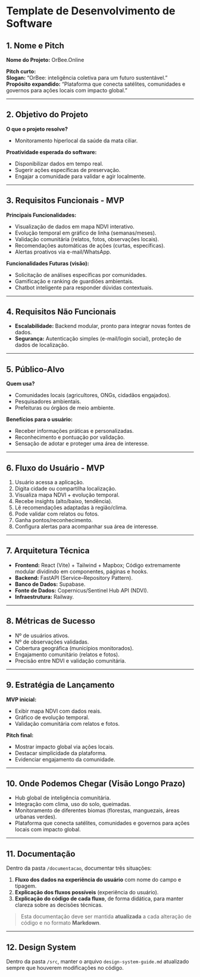 # Template de Desenvolvimento de Software

## 1. Nome e Pitch

**Nome do Projeto:** OrBee.Online

**Pitch curto:**  
**Slogan:** “OrBee: inteligência coletiva para um futuro sustentável.”  
**Propósito expandido:** “Plataforma que conecta satélites, comunidades e governos para ações locais com impacto global.”

---

## 2. Objetivo do Projeto

**O que o projeto resolve?**

- Monitoramento hiperlocal da saúde da mata ciliar.

**Proatividade esperada do software:**

- Disponibilizar dados em tempo real.
- Sugerir ações específicas de preservação.
- Engajar a comunidade para validar e agir localmente.

---

## 3. Requisitos Funcionais - MVP

**Principais Funcionalidades:**

- Visualização de dados em mapa NDVI interativo.
- Evolução temporal em gráfico de linha (semanas/meses).
- Validação comunitária (relatos, fotos, observações locais).
- Recomendações automáticas de ações (curtas, específicas).
- Alertas proativos via e-mail/WhatsApp.

**Funcionalidades Futuras (visão):**

- Solicitação de análises específicas por comunidades.
- Gamificação e ranking de guardiões ambientais.
- Chatbot inteligente para responder dúvidas contextuais.

---

## 4. Requisitos Não Funcionais

- **Escalabilidade:** Backend modular, pronto para integrar novas fontes de dados.
- **Segurança:** Autenticação simples (e-mail/login social), proteção de dados de localização.

---

## 5. Público-Alvo

**Quem usa?**

- Comunidades locais (agricultores, ONGs, cidadãos engajados).
- Pesquisadores ambientais.
- Prefeituras ou órgãos de meio ambiente.

**Benefícios para o usuário:**

- Receber informações práticas e personalizadas.
- Reconhecimento e pontuação por validação.
- Sensação de adotar e proteger uma área de interesse.

---

## 6. Fluxo do Usuário - MVP

1. Usuário acessa a aplicação.
2. Digita cidade ou compartilha localização.
3. Visualiza mapa NDVI + evolução temporal.
4. Recebe insights (alto/baixo, tendência).
5. Lê recomendações adaptadas à região/clima.
6. Pode validar com relatos ou fotos.
7. Ganha pontos/reconhecimento.
8. Configura alertas para acompanhar sua área de interesse.

---

## 7. Arquitetura Técnica

- **Frontend:** React (Vite) + Tailwind + Mapbox; Código extremamente modular dividindo em componentes, páginas e hooks.
- **Backend:** FastAPI (Service–Repository Pattern).
- **Banco de Dados:** Supabase.
- **Fonte de Dados:** Copernicus/Sentinel Hub API (NDVI).
- **Infraestrutura:** Railway.

---

## 8. Métricas de Sucesso

- Nº de usuários ativos.
- Nº de observações validadas.
- Cobertura geográfica (municípios monitorados).
- Engajamento comunitário (relatos e fotos).
- Precisão entre NDVI e validação comunitária.

---

## 9. Estratégia de Lançamento

**MVP inicial:**

- Exibir mapa NDVI com dados reais.
- Gráfico de evolução temporal.
- Validação comunitária com relatos e fotos.

**Pitch final:**

- Mostrar impacto global via ações locais.
- Destacar simplicidade da plataforma.
- Evidenciar engajamento da comunidade.

---

## 10. Onde Podemos Chegar (Visão Longo Prazo)

- Hub global de inteligência comunitária.
- Integração com clima, uso do solo, queimadas.
- Monitoramento de diferentes biomas (florestas, manguezais, áreas urbanas verdes).
- Plataforma que conecta satélites, comunidades e governos para ações locais com impacto global.

---

## 11. Documentação

Dentro da pasta `/documentacao`, documentar três situações:

1. **Fluxo dos dados na experiência do usuário** com nome do campo e tipagem.
2. **Explicação dos fluxos possíveis** (experiência do usuário).
3. **Explicação do código de cada fluxo**, de forma didática, para manter clareza sobre as decisões técnicas.

> Esta documentação deve ser mantida **atualizada** a cada alteração de código e no formato **Markdown**.

---

## 12. Design System

Dentro da pasta `/src`, manter o arquivo `design-system-guide.md` atualizado sempre que houverem modificações no código.
